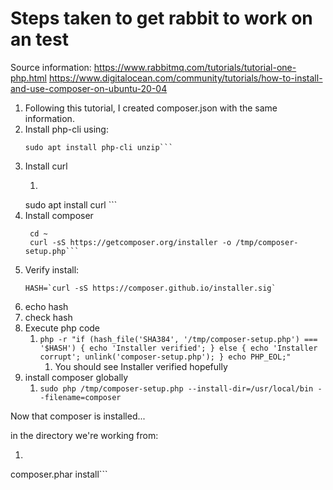 # Steps taken to get rabbit to work on an test

Source information:
https://www.rabbitmq.com/tutorials/tutorial-one-php.html
https://www.digitalocean.com/community/tutorials/how-to-install-and-use-composer-on-ubuntu-20-04

1. Following this tutorial, I created composer.json with the same information. 
2. Install php-cli using:
   ```shell
   sudo apt install php-cli unzip``` 
3. Install curl
   1. ```shell
    sudo apt install curl
       ```
4. Install composer
   ```shell 
    cd ~
    curl -sS https://getcomposer.org/installer -o /tmp/composer-setup.php```
5. Verify install:
   ```shell
   HASH=`curl -sS https://composer.github.io/installer.sig`
   ```
6. echo hash
7. check hash
8. Execute php code
   1. ```php -r "if (hash_file('SHA384', '/tmp/composer-setup.php') === '$HASH') { echo 'Installer verified'; } else { echo 'Installer corrupt'; unlink('composer-setup.php'); } echo PHP_EOL;"```
      1. You should see Installer verified hopefully
9. install composer globally
   1.  ```sudo php /tmp/composer-setup.php --install-dir=/usr/local/bin --filename=composer```


Now that composer is installed...

in the directory we're working from:
1. ```shell
 composer.phar install```

